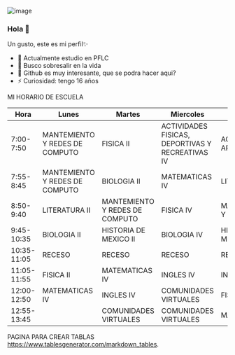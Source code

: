 ![image](https://user-images.githubusercontent.com/99674936/154779094-6156e045-3805-42b1-894e-2674cd738aa5.png)

### Hola 👋

Un gusto, este es mi perfil✨

- 🔭 Actualmente estudio en PFLC
- 👯 Busco sobresalir en la vida
- 🤔 Github es muy interesante, que se podra hacer aqui?
- ⚡ Curiosidad: tengo 16 años

MI HORARIO DE ESCUELA

| Hora        | Lunes                           | Martes                           | Miercoles                                         | Jueves                     |
|-------------|---------------------------------|----------------------------------|---------------------------------------------------|----------------------------|
| 7:00-7:50   | MANTEMIENTO Y REDES DE COMPUTO  | FISICA II                        | ACTIVIDADES FISICAS, DEPORTIVAS Y RECREATIVAS  IV | ACTIVIDADES ARTISTICAS  IV |
| 7:55-8:45   | MANTEMIENTO  Y REDES DE COMPUTO | BIOLOGIA II                      | MATEMATICAS IV                                    | LITERATURA II              |
| 8:50-9:40   | LITERATURA II                   | MANTEMIENTO  Y REDES DE  COMPUTO | FISICA IV                                         | MANTENIMIENTO  Y REDES     |
| 9:45-10:35  | BIOLOGIA II                     | HISTORIA DE MEXICO II            | BIOLOGIA IV                                       | HISTORIA DE MEXICO IV      |
| 10:35-11:05 | RECESO                          | RECESO                           | RECESO                                            | RECESO                     |
| 11:05-11:55 | FISICA II                       | MATEMATICAS IV                   | INGLES IV                                         | INGLES IV                  |
| 12:00-12:50 | MATEMATICAS IV                  | INGLES IV                        | COMUNIDADES VIRTUALES                             | FISICA II                  |
| 12:55-13:45 |                                 | COMUNIDADES VIRTUALES            | COMUNIDADES VIRTUALES                             | MATEMATICAS IV             |       


PAGINA PARA CREAR TABLAS
https://www.tablesgenerator.com/markdown_tables.
